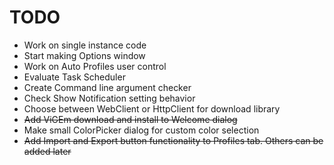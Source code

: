 # TODO

* Work on single instance code
* Start making Options window
* Work on Auto Profiles user control
* Evaluate Task Scheduler
* Create Command line argument checker
* Check Show Notification setting behavior
* Choose between WebClient or HttpClient for download library
* ~~Add ViGEm download and install to Welcome dialog~~
* Make small ColorPicker dialog for custom color selection
* ~~Add Import and Export button functionality to Profiles tab. Others can be added later~~

